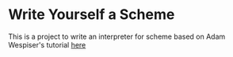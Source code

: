 # Write Yourself a Scheme

This is a project to write an interpreter for scheme based on Adam Wespiser's tutorial [here](https://wespiser.com/writings/wyas/home.html)
